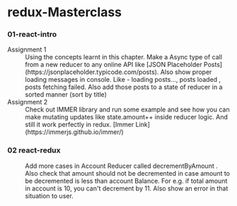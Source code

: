 # redux-Masterclass

### 01-react-intro

<dl>
  <dt>Assignment 1</dt>
  <dd>Using the concepts learnt in this chapter. Make a Async type of call from a new reducer to any online API like [JSON Placeholder Posts](https://jsonplaceholder.typicode.com/posts). Also show proper loading messages in console. Like - loading posts..., posts loaded , posts fetching failed. Also add those posts to a state of reducer in a sorted manner (sort by title)</dd>

  <dt>Assignment 2</dt>
  <dd>Check out IMMER library and run some example and see how you can make mutating updates like state.amount++ inside reducer logic. And still it work perfectly in redux. [Immer Link](https://immerjs.github.io/immer/)</dd>
</dl>


### 02 react-redux

<dl>
  <dd>
    Add more cases in Account Reducer called decrementByAmount . Also check that amount should not be decremented in case amount to be decremented is less than account Balance. For e.g. if total amount in account is 10, you can't decrement by 11. Also show an error in that situation to user.
  </dd>
</dl>
